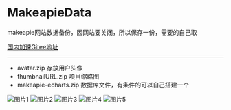 # MakeapieData
makeapie网站数据备份，因网站要关闭，所以保存一份，需要的自己取

[国内加速Gitee地址](https://gitee.com/zhaozhanzhan520/MakeapieData)

---

- avatar.zip 存放用户头像
- thumbnailURL.zip 项目缩略图
- makeapie-echarts.zip 数据库文件，有条件的可以自己搭建一个

![图片1](https://gitee.com/zhaozhanzhan520/MakeapieData/raw/main/layout-img/2022-01-21_112601.png)
![图片2](https://gitee.com/zhaozhanzhan520/MakeapieData/raw/main/layout-img/2022-01-21_112702.png)
![图片3](https://gitee.com/zhaozhanzhan520/MakeapieData/raw/main/2022-02-11_132822.png)
![图片4](https://gitee.com/zhaozhanzhan520/MakeapieData/raw/main/2022-02-11_132930.png)
![图片5](https://gitee.com/zhaozhanzhan520/MakeapieData/raw/main/2022-02-11_133000.png)
